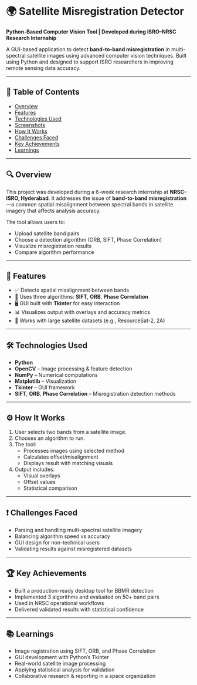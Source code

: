 # 🌍 Satellite Misregistration Detector

**Python-Based Computer Vision Tool | Developed during ISRO–NRSC Research Internship**

A GUI-based application to detect **band-to-band misregistration** in multi-spectral satellite images using advanced computer vision techniques. Built using Python and designed to support ISRO researchers in improving remote sensing data accuracy. 

---

## 📌 Table of Contents

- [Overview](#-overview)
- [Features](#-features)
- [Technologies Used](#-technologies-used)
- [Screenshots](#-screenshots)
- [How It Works](#-how-it-works)
- [Challenges Faced](#-challenges-faced)
- [Key Achievements](#-key-achievements)
- [Learnings](#-learnings)

---

## 🔍 Overview

This project was developed during a 6-week research internship at **NRSC–ISRO, Hyderabad**. It addresses the issue of **band-to-band misregistration**—a common spatial misalignment between spectral bands in satellite imagery that affects analysis accuracy.

The tool allows users to:
- Upload satellite band pairs
- Choose a detection algorithm (ORB, SIFT, Phase Correlation)
- Visualize misregistration results
- Compare algorithm performance

---

## 🧪 Features

- ✅ Detects spatial misalignment between bands
- 🧠 Uses three algorithms: **SIFT**, **ORB**, **Phase Correlation**
- 🖥️ GUI built with **Tkinter** for easy interaction
- 📊 Visualizes output with overlays and accuracy metrics
- 📁 Works with large satellite datasets (e.g., ResourceSat-2, 2A)

---

## 🛠️ Technologies Used

- **Python**
- **OpenCV** – Image processing & feature detection
- **NumPy** – Numerical computations
- **Matplotlib** – Visualization
- **Tkinter** – GUI framework
- **SIFT**, **ORB**, **Phase Correlation** – Misregistration detection methods

---

## ⚙️ How It Works

1. User selects two bands from a satellite image.
2. Chooses an algorithm to run.
3. The tool:
   - Processes images using selected method
   - Calculates offset/misalignment
   - Displays result with matching visuals
4. Output includes:
   - Visual overlays
   - Offset values
   - Statistical comparison

---

## ❗ Challenges Faced

- Parsing and handling multi-spectral satellite imagery
- Balancing algorithm speed vs accuracy
- GUI design for non-technical users
- Validating results against misregistered datasets

---

## 🏆 Key Achievements

- Built a production-ready desktop tool for BBMR detection
- Implemented 3 algorithms and evaluated on 50+ band pairs
- Used in NRSC operational workflows
- Delivered validated results with statistical confidence

---

## 📚 Learnings

- Image registration using SIFT, ORB, and Phase Correlation
- GUI development with Python’s Tkinter
- Real-world satellite image processing
- Applying statistical analysis for validation
- Collaborative research & reporting in a space organization
